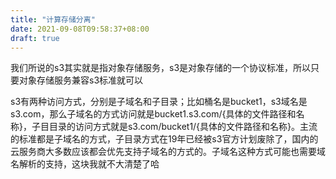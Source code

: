 ```yaml
---
title: "计算存储分离"
date: 2021-09-08T09:58:37+08:00
draft: true
---
```


我们所说的s3其实就是指对象存储服务，s3是对象存储的一个协议标准，所以只要对象存储服务兼容s3标准就可以

s3有两种访问方式，分别是子域名和子目录；比如桶名是bucket1，s3域名是s3.com，那么子域名的方式访问就是bucket1.s3.com/{具体的文件路径和名称}，子目目录的访问方式就是s3.com/bucket1/{具体的文件路径和名称}。主流的标准都是子域名的方式，子目录方式在19年已经被s3官方计划废除了，国内的云服务商大多数应该都会优先支持子域名的方式的。子域名这种方式可能也需要域名解析的支持，这块我就不大清楚了哈
